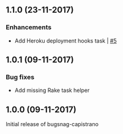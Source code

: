## 1.1.0 (23-11-2017)

### Enhancements

* Add Heroku deployment hooks task
  | [#5](https://github.com/bugsnag/bugsnag-capistrano/pull/5)

## 1.0.1 (09-11-2017)

### Bug fixes

* Add missing Rake task helper

## 1.0.0 (09-11-2017)

Initial release of bugsnag-capistrano
